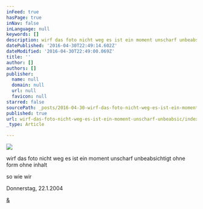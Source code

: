 ```yaml
---
inFeed: true
hasPage: true
inNav: false
inLanguage: null
keywords: []
description: wirf das foto nicht weg es ist ein moment unscharf unbeabsichtigt ohne form ohne inhalt
datePublished: '2016-04-30T22:49:14.602Z'
dateModified: '2016-04-30T22:49:00.069Z'
title: ''
author: []
authors: []
publisher:
  name: null
  domain: null
  url: null
  favicon: null
starred: false
sourcePath: _posts/2016-04-30-wirf-das-foto-nicht-weg-es-ist-ein-moment-unscharf-unbeabsic.md
published: true
url: wirf-das-foto-nicht-weg-es-ist-ein-moment-unscharf-unbeabsic/index.html
_type: Article

---
```

![](https://the-grid-user-content.s3-us-west-2.amazonaws.com/c3dc882d-b760-4913-9158-2d8beaeb3821.jpg)

wirf das foto nicht weg es ist ein moment unscharf unbeabsichtigt ohne form ohne inhalt

so wie wir

Donnerstag, 22.1.2004

[&][0]

[0]: https://www.youtube.com/watch?v=1j3QHyBOyhg